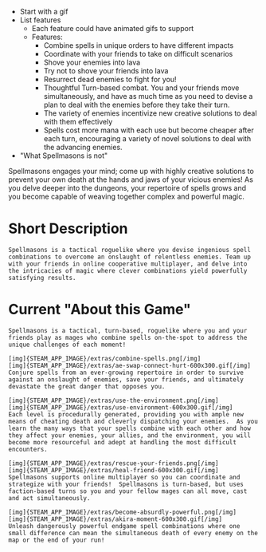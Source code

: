 - Start with a gif
- List features
    - Each feature could have animated gifs to support
    - Features:
        - Combine spells in unique orders to have different impacts
        - Coordinate with your friends to take on difficult scenarios
        - Shove your enemies into lava
        - Try not to shove your friends into lava
        - Resurrect dead enemies to fight for you!
        - Thoughtful Turn-based combat.  You and your friends move simultaneously, and have as much time as you need to devise a plan to deal with the enemies before they take their turn.
        - The variety of enemies incentivize new creative solutions to deal with them effectively
        - Spells cost more mana with each use but become cheaper after each turn, encouraging a variety of novel solutions to deal with the advancing enemies.
- "What Spellmasons is not"


Spellmasons engages your mind; come up with highly creative solutions to prevent your own death at the hands and jaws of your vicious enemies!  As you delve deeper into the dungeons, your repertoire of spells grows and you become capable of weaving together complex and powerful magic.

# Short Description
```
Spellmasons is a tactical roguelike where you devise ingenious spell combinations to overcome an onslaught of relentless enemies. Team up with your friends in online cooperative multiplayer, and delve into the intricacies of magic where clever combinations yield powerfully satisfying results.
```
# Current "About this Game"
```
Spellmasons is a tactical, turn-based, roguelike where you and your friends play as mages who combine spells on-the-spot to address the unique challenges of each moment!

[img]{STEAM_APP_IMAGE}/extras/combine-spells.png[/img]
[img]{STEAM_APP_IMAGE}/extras/ae-swap-connect-hurt-600x300.gif[/img]
Conjure spells from an ever-growing repertoire in order to survive against an onslaught of enemies, save your friends, and ultimately devastate the great danger that opposes you.

[img]{STEAM_APP_IMAGE}/extras/use-the-environment.png[/img]
[img]{STEAM_APP_IMAGE}/extras/use-environment-600x300.gif[/img]
Each level is procedurally generated, providing you with ample new means of cheating death and cleverly dispatching your enemies.  As you learn the many ways that your spells combine with each other and how they affect your enemies, your allies, and the environment, you will become more resourceful and adept at handling the most difficult encounters.

[img]{STEAM_APP_IMAGE}/extras/rescue-your-friends.png[/img]
[img]{STEAM_APP_IMAGE}/extras/heal-friend-600x300.gif[/img]
Spellmasons supports online multiplayer so you can coordinate and strategize with your friends!  Spellmasons is turn-based, but uses faction-based turns so you and your fellow mages can all move, cast and act simultaneously.

[img]{STEAM_APP_IMAGE}/extras/become-absurdly-powerful.png[/img]
[img]{STEAM_APP_IMAGE}/extras/akira-moment-600x300.gif[/img]
Unleash dangerously powerful endgame spell combinations where one small difference can mean the simultaneous death of every enemy on the map or the end of your run!
```